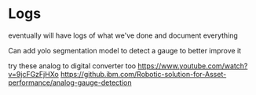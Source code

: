 # Logs
eventually will have logs of what we've done and document everything

Can add yolo segmentation model to detect a gauge to better improve it


try these analog to digital converter too
https://www.youtube.com/watch?v=9jcFGzFjHXo
https://github.ibm.com/Robotic-solution-for-Asset-performance/analog-gauge-detection